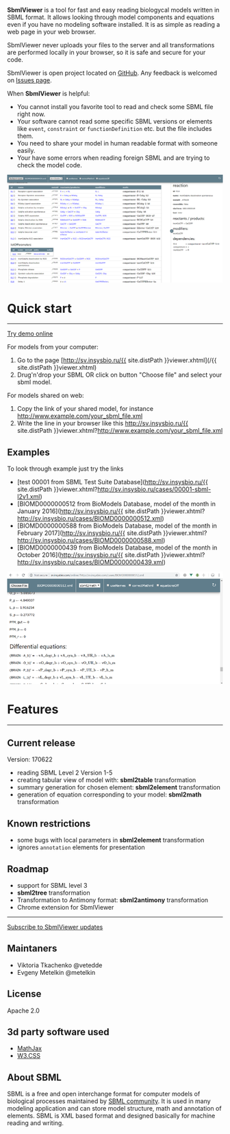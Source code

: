
**SbmlViewer** is a tool for fast and easy reading biologycal models written in SBML format. It allows looking through model components and equations even if you have no modeling software installed. It is as simple as reading a web page in your web browser.

SbmlViewer never uploads your files to the server and all transformations are performed locally in your browser, so it is safe and secure for your code.

SbmlViewer is open project located on [GitHub](https://github.com/insysbio/SbmlViewer). Any feedback is welcomed on [Issues page](https://github.com/insysbio/SbmlViewer/issues).

When **SbmlViewer** is helpful:

* You cannot install you favorite tool to read and check some SBML file right now.
* Your software cannot read some specific SBML versions or elements like <code>event</code>, <code>constraint</code> or <code>functionDefinition</code> etc. but the file includes them.
* You need to share your model in human readable format with someone easily.
* Your have some errors when reading foreign SBML and are trying to check the model code.

![sv scren 1](/assets/img/sv_screen1.png)

# Quick start 
<hr/>

<div class="w3-btn w3-card-2 w3-green w3-circle w3-text-white"><a href="{{ site.distPath }}viewer.xhtml" id="tryDemoLink">Try demo online</a></div>

For models from your computer:

1. Go to the page [http://sv.insysbio.ru/{{ site.distPath }}viewer.xhtml](/{{ site.distPath }}viewer.xhtml)
2. Drug'n'drop your SBML OR click on button "Choose file" and select your sbml model.

For models shared on web:

1. Copy the link of your shared model, for instance http://www.example.com/your_sbml_file.xml
2. Write the line in your browser like this http://sv.insysbio.ru/{{ site.distPath }}viewer.xhtml?http://www.example.com/your_sbml_file.xml

## Examples
To look through example just try the links
* [test 00001 from SBML Test Suite Database](http://sv.insysbio.ru/{{ site.distPath }}viewer.xhtml?http://sv.insysbio.ru/cases/00001-sbml-l2v1.xml)
* [BIOMD0000000512 from BioModels Database, model of the month in January 2016](http://sv.insysbio.ru/{{ site.distPath }}viewer.xhtml?http://sv.insysbio.ru/cases/BIOMD0000000512.xml)
* [BIOMD0000000588 from BioModels Database, model of the month in February 2017](http://sv.insysbio.ru/{{ site.distPath }}viewer.xhtml?http://sv.insysbio.ru/cases/BIOMD0000000588.xml)
* [BIOMD0000000439 from BioModels Database, model of the month in October 2016](http://sv.insysbio.ru/{{ site.distPath }}viewer.xhtml?http://sv.insysbio.ru/cases/BIOMD0000000439.xml)


![sv scren 2](/assets/img/sv_screen2.png)

# Features
<hr/>

## Current release

Version: 170622

- reading SBML Level 2 Version 1-5
- creating tabular view of model with: **sbml2table** transformation
- summary generation for chosen element: **sbml2element** transformation
- generation of equation corresponding to your model: **sbml2math** transformation

## Known restrictions

- some bugs with local parameters in **sbml2element** transformation
- ignores <code>annotation</code> elements for presentation

## Roadmap

- support for SBML level 3
- **sbml2tree** transformation
- Transformation to Antimony format: **sbml2antimony** transformation
- Chrome extension for SbmlViewer

<hr/>
<a class="w3-btn w3-round w3-block w3-teal" href="http://eepurl.com/cL_5az">Subscribe to SbmlViewer updates <i class="fa fa-envelope w3-large"></i></a>

## Maintaners

- Viktoria Tkachenko @vetedde
- Evgeny Metelkin @metelkin

## License
Apache 2.0

## 3d party software used

- [MathJax](https://www.mathjax.org)
- [W3.CSS](http://www.w3schools.com/w3css/) 

## About SBML

SBML is a free and open interchange format for computer models of biological processes maintained by [SBML community](http://sbml.org/). It is used in many modeling application and can store model structure, math and annotation of elements. SBML is XML based format and designed basically for machine reading and writing.
